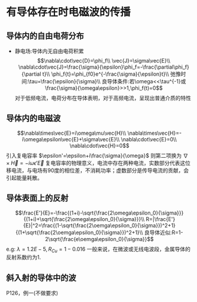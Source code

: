 # 有导体存在时电磁波的传播
## 导体内的自由电荷分布
* 静电场:导体内无自由电荷积累
$$\nabla\cdot\vec{D}=\phi_f\\
\vec{J}=\sigma\vec{E}\\
\nabla\cdot\vec{J}=\frac{\sigma}{\epsilon}\phi_f=-\frac{\partial\phi_f}{\partial t}\\
\phi_f{t}=\phi_{f0}e^{-\frac{\sigma}{\epsilon}t}\\
弛豫时间:\tau=\frac{\epsilon}{\sigma}\\
良导体条件:若\omega<<\tau^{-1}或\frac{\sigma}{\omega\epsilon}>>1,\phi_f(t)=0$$
对于低频电流，电荷分布在导体表明，对于高频电流，呈现出普通介质的特性
## 导体内的电磁波
$$\nabla\times\vec{E}=i\omega\mu\vec{H}\\
\nabla\times\vec{H}=-i\omega\epsilon\vec{E}+\sigma\vec{E}\\
\nabla\cdot\vec{E}=0\\
\nabla\cdot\vec{H}=0$$
引入复电容率 $\epsilon'=\epsilon+i\frac{\sigma}{\omega}$
则第二项换为 $\nabla\times\vec{H}=-i\omega\epsilon'\vec{E}$
复电容率的物理意义，电流中存在两种电流，实数部分代表这位移电流，与电场有90度的相位差，不消耗功率；虚数部分是传导电流的贡献，会引起能量耗散。
## 导体表面上的反射
$$\frac{E'}{E}=-\frac{(1+i)-\sqrt{\frac{2\omega\epsilon_0}{\sigma}}}{(1+i)+\sqrt{\frac{2\omega\epsilon_0}{\sigma}}}\\
R=|\frac{E'}{E}|^2=\frac{(1-\sqrt{\frac{2\oemga\epsilon_0}{\sigma}})^2+1}{(1+\sqrt{\frac{2\oemga\epsilon_0}{\sigma}})^2+1}\\
良导体近似:R=1-2\sqrt{\frac{e\oemga\epsilon_0}{\sigma}}$$
e.g: $\lambda=1.2E-5,R_{Cu}=1-0.016$
一般来说，在微波或无线电波段，金属导体的反射系数约为1.
## 斜入射的导体中的波
P126，例一(不做要求)
